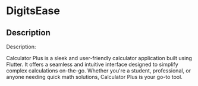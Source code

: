 # DigitsEase

## Description
Description:

Calculator Plus is a sleek and user-friendly calculator application built using Flutter. It offers a seamless and intuitive interface designed to simplify complex calculations on-the-go. Whether you're a student, professional, or anyone needing quick math solutions, Calculator Plus is your go-to tool.
